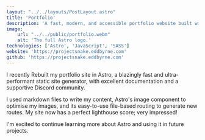 ```yaml
---
layout: "../../layouts/PostLayout.astro"
title: 'Portfolio'
description: 'A fast, modern, and accessible portfolio website built with Astro.'
image:
    url: "../../public/portfolio.webm"
    alt: 'The full Astro logo.'
technologies: ['Astro', 'JavaScript', 'SASS']
website: 'https://projectsnake.eddbyrne.com'
github: 'https://projectsnake.eddbyrne.com'
---
```


I recently Rebuilt my portfolio site in Astro, a blazingly fast and ultra-performant static site generator, with excellent documentation and a supportive Discord community.

I used markdown files to write my content, Astro's image component to optimise my images, and its easy-to-use file-based routing to generate new routes. My site now has a perfect lighthouse score; very impressed!

I'm excited to continue learning more about Astro and using it in future projects.